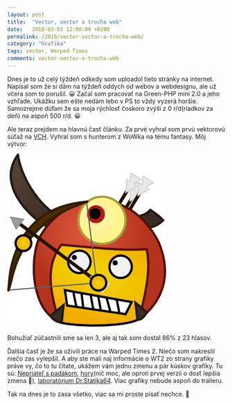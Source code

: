 ```yaml
---
layout: post
title:  "Vector, vector a trocha web"
date:   2010-03-03 12:00:00 +0200
permalink: /2010/vector-vector-a-trocha-web/
category: "Grafika"
tags: vector, Warped Times
comments: vector-vector-a-trocha-web
---
```

Dnes je to už celý týždeň odkedy som uploadol tieto stránky na internet. Napísal som že si dám na týždeň oddych od webov a webdesignu, ale už včera som to porušil. 😀 Začal som pracovať na Green-PHP mini 2.0 a jeho vzhľade. Ukážku sem ešte nedám lebo v PS to vždy vyzerá horšie. Samozrejme dúfam že sa moja rýchlosť čoskoro zvýši z 0 r/d(riadkov za deň) na aspoň 500 r/d. 😀

Ale teraz prejdem na hlavnú časť článku. Za prvé vyhral som prvú vektorovú súťaž na [VCH](https://forum.velkejchytrak.cz/viewtopic.php?f=28&t=20801). Vyhral som s hunterom z WoWka na tému fantasy. Môj výtvor:

[![WoW Hunter](/assets/img/2010/wow.png)](/assets/img/2010/wow.png)

Bohužiaľ zúčastnili sme sa len 3, ale aj tak som dostal 86% z 23 hlasov.

Ďalšia časť je že sa oživili práce na Warped Times 2. Niečo som nakreslil niečo zas vylepšil. A aby ste mali naj informácie o WT2 zo strany grafiky  práve vy, čo to tu čítate, ukážem vám jednu zmenu a pár kúskov grafiky. Tu sú: [Nepriateľ s padákom](/assets/img/2010/chlapik.png), [hory](/assets/img/2010/bg_hory.png)(nič moc, ale oproti prvej verzii o dosť lepšia zmena 🙂), [laboratórium Dr.Statika64](/assets/img/2010/laborka_64.png). Viac grafiky nebude aspoň do traileru.

Tak na dnes je to zasa všetko, viac sa mi proste písať nechce. 🙂
